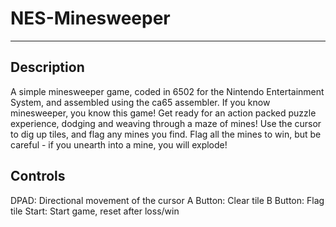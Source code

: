 # NES-Minesweeper

---

## Description
A simple minesweeper game, coded in 6502 for the Nintendo Entertainment System, and assembled using the ca65 assembler.
If you know minesweeper, you know this game!
Get ready for an action packed puzzle experience, dodging and weaving through a maze of mines! Use the cursor to dig up tiles, and flag any mines you find.
Flag all the mines to win, but be careful - if you unearth into a mine, you will explode!

## Controls
DPAD: Directional movement of the cursor
A Button: Clear tile
B Button: Flag tile
Start: Start game, reset after loss/win